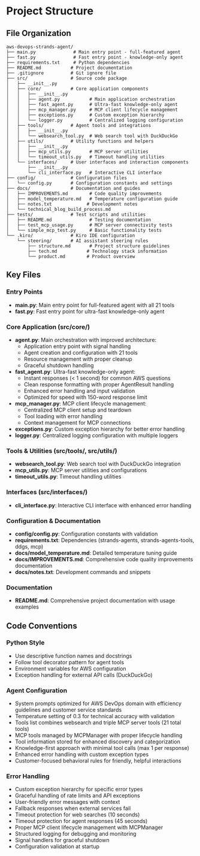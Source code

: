 # Project Structure

## File Organization

```
aws-devops-strands-agent/
├── main.py              # Main entry point - full-featured agent
├── fast.py              # Fast entry point - knowledge-only agent
├── requirements.txt     # Python dependencies
├── README.md           # Project documentation
├── .gitignore          # Git ignore file
├── src/                # Source code package
│   ├── __init__.py
│   ├── core/           # Core application components
│   │   ├── __init__.py
│   │   ├── agent.py           # Main application orchestration
│   │   ├── fast_agent.py      # Ultra-fast knowledge-only agent
│   │   ├── mcp_manager.py     # MCP client lifecycle management
│   │   ├── exceptions.py      # Custom exception hierarchy
│   │   └── logger.py          # Centralized logging configuration
│   ├── tools/          # Agent tools and integrations
│   │   ├── __init__.py
│   │   └── websearch_tool.py  # Web search tool with DuckDuckGo
│   ├── utils/          # Utility functions and helpers
│   │   ├── __init__.py
│   │   ├── mcp_utils.py       # MCP server utilities
│   │   └── timeout_utils.py   # Timeout handling utilities
│   └── interfaces/     # User interfaces and interaction components
│       ├── __init__.py
│       └── cli_interface.py   # Interactive CLI interface
├── config/             # Configuration files
│   └── config.py       # Configuration constants and settings
├── docs/               # Documentation and guides
│   ├── IMPROVEMENTS.md        # Code quality improvements
│   ├── model_temperature.md   # Temperature configuration guide
│   ├── notes.txt             # Development notes
│   └── technical_blog_build_process.md
├── tests/              # Test scripts and utilities
│   ├── README.md              # Testing documentation
│   ├── test_mcp_usage.py      # MCP server connectivity tests
│   └── simple_mcp_test.py     # Basic functionality tests
└── .kiro/              # Kiro IDE configuration
    └── steering/       # AI assistant steering rules
        ├── structure.md       # Project structure guidelines
        ├── tech.md           # Technology stack information
        └── product.md        # Product overview
```

## Key Files

### Entry Points
- **main.py**: Main entry point for full-featured agent with all 21 tools
- **fast.py**: Fast entry point for ultra-fast knowledge-only agent

### Core Application (src/core/)
- **agent.py**: Main orchestration with improved architecture:
  - Application entry point with signal handling
  - Agent creation and configuration with 21 tools
  - Resource management with proper cleanup
  - Graceful shutdown handling
- **fast_agent.py**: Ultra-fast knowledge-only agent:
  - Instant responses (< 1 second) for common AWS questions
  - Clean response formatting with proper AgentResult handling
  - Enhanced error handling and input validation
  - Optimized for speed with 150-word response limit
- **mcp_manager.py**: MCP client lifecycle management:
  - Centralized MCP client setup and teardown
  - Tool loading with error handling
  - Context management for MCP connections
- **exceptions.py**: Custom exception hierarchy for better error handling
- **logger.py**: Centralized logging configuration with multiple loggers

### Tools & Utilities (src/tools/, src/utils/)
- **websearch_tool.py**: Web search tool with DuckDuckGo integration
- **mcp_utils.py**: MCP server utilities and configurations
- **timeout_utils.py**: Timeout handling utilities

### Interfaces (src/interfaces/)
- **cli_interface.py**: Interactive CLI interface with enhanced error handling

### Configuration & Documentation
- **config/config.py**: Configuration constants with validation
- **requirements.txt**: Dependencies (strands-agents, strands-agents-tools, ddgs, mcp)
- **docs/model_temperature.md**: Detailed temperature tuning guide
- **docs/IMPROVEMENTS.md**: Comprehensive code quality improvements documentation
- **docs/notes.txt**: Development commands and snippets

### Documentation
- **README.md**: Comprehensive project documentation with usage examples

## Code Conventions

### Python Style
- Use descriptive function names and docstrings
- Follow tool decorator pattern for agent tools
- Environment variables for AWS configuration
- Exception handling for external API calls (DuckDuckGo)

### Agent Configuration
- System prompts optimized for AWS DevOps domain with efficiency guidelines and customer service standards
- Temperature setting of 0.3 for technical accuracy with validation
- Tools list combines websearch and triple MCP server tools (21 total tools)
- MCP tools managed by MCPManager with proper lifecycle handling
- Tool information stored for enhanced discovery and categorization
- Knowledge-first approach with minimal tool calls (max 1 per response)
- Enhanced error handling with custom exception types
- Customer-focused behavioral rules for friendly, helpful interactions

### Error Handling
- Custom exception hierarchy for specific error types
- Graceful handling of rate limits and API exceptions
- User-friendly error messages with context
- Fallback responses when external services fail
- Timeout protection for web searches (10 seconds)
- Timeout protection for agent responses (45 seconds)
- Proper MCP client lifecycle management with MCPManager
- Structured logging for debugging and monitoring
- Signal handlers for graceful shutdown
- Configuration validation at startup